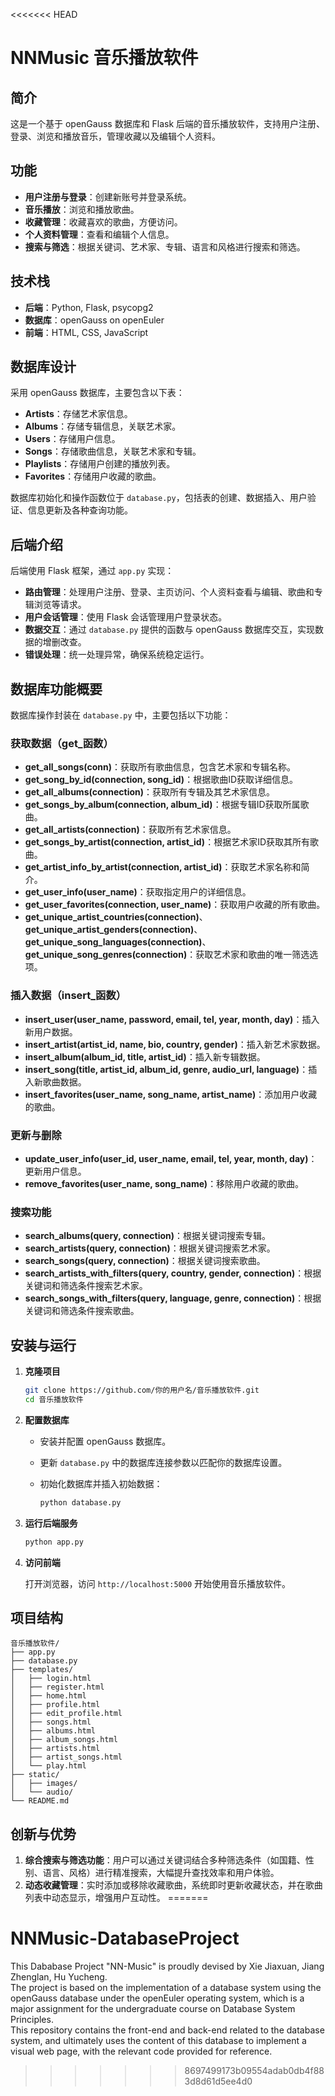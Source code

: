 <<<<<<< HEAD
# NNMusic 音乐播放软件

## 简介

这是一个基于 openGauss 数据库和 Flask 后端的音乐播放软件，支持用户注册、登录、浏览和播放音乐，管理收藏以及编辑个人资料。

## 功能

- **用户注册与登录**：创建新账号并登录系统。
- **音乐播放**：浏览和播放歌曲。
- **收藏管理**：收藏喜欢的歌曲，方便访问。
- **个人资料管理**：查看和编辑个人信息。
- **搜索与筛选**：根据关键词、艺术家、专辑、语言和风格进行搜索和筛选。

## 技术栈

- **后端**：Python, Flask, psycopg2
- **数据库**：openGauss on openEuler
- **前端**：HTML, CSS, JavaScript

## 数据库设计

采用 openGauss 数据库，主要包含以下表：

- **Artists**：存储艺术家信息。
- **Albums**：存储专辑信息，关联艺术家。
- **Users**：存储用户信息。
- **Songs**：存储歌曲信息，关联艺术家和专辑。
- **Playlists**：存储用户创建的播放列表。
- **Favorites**：存储用户收藏的歌曲。

数据库初始化和操作函数位于 `database.py`，包括表的创建、数据插入、用户验证、信息更新及各种查询功能。

## 后端介绍

后端使用 Flask 框架，通过 `app.py` 实现：

- **路由管理**：处理用户注册、登录、主页访问、个人资料查看与编辑、歌曲和专辑浏览等请求。
- **用户会话管理**：使用 Flask 会话管理用户登录状态。
- **数据交互**：通过 `database.py` 提供的函数与 openGauss 数据库交互，实现数据的增删改查。
- **错误处理**：统一处理异常，确保系统稳定运行。

## 数据库功能概要

数据库操作封装在 `database.py` 中，主要包括以下功能：

### 获取数据（get_函数）

- **get_all_songs(conn)**：获取所有歌曲信息，包含艺术家和专辑名称。
- **get_song_by_id(connection, song_id)**：根据歌曲ID获取详细信息。
- **get_all_albums(connection)**：获取所有专辑及其艺术家信息。
- **get_songs_by_album(connection, album_id)**：根据专辑ID获取所属歌曲。
- **get_all_artists(connection)**：获取所有艺术家信息。
- **get_songs_by_artist(connection, artist_id)**：根据艺术家ID获取其所有歌曲。
- **get_artist_info_by_artist(connection, artist_id)**：获取艺术家名称和简介。
- **get_user_info(user_name)**：获取指定用户的详细信息。
- **get_user_favorites(connection, user_name)**：获取用户收藏的所有歌曲。
- **get_unique_artist_countries(connection)**、**get_unique_artist_genders(connection)**、**get_unique_song_languages(connection)**、**get_unique_song_genres(connection)**：获取艺术家和歌曲的唯一筛选选项。

### 插入数据（insert_函数）

- **insert_user(user_name, password, email, tel, year, month, day)**：插入新用户数据。
- **insert_artist(artist_id, name, bio, country, gender)**：插入新艺术家数据。
- **insert_album(album_id, title, artist_id)**：插入新专辑数据。
- **insert_song(title, artist_id, album_id, genre, audio_url, language)**：插入新歌曲数据。
- **insert_favorites(user_name, song_name, artist_name)**：添加用户收藏的歌曲。

### 更新与删除

- **update_user_info(user_id, user_name, email, tel, year, month, day)**：更新用户信息。
- **remove_favorites(user_name, song_name)**：移除用户收藏的歌曲。

### 搜索功能

- **search_albums(query, connection)**：根据关键词搜索专辑。
- **search_artists(query, connection)**：根据关键词搜索艺术家。
- **search_songs(query, connection)**：根据关键词搜索歌曲。
- **search_artists_with_filters(query, country, gender, connection)**：根据关键词和筛选条件搜索艺术家。
- **search_songs_with_filters(query, language, genre, connection)**：根据关键词和筛选条件搜索歌曲。

## 安装与运行

1. **克隆项目**

   ```bash
   git clone https://github.com/你的用户名/音乐播放软件.git
   cd 音乐播放软件
   ```

2. **配置数据库**

   - 安装并配置 openGauss 数据库。
   - 更新 `database.py` 中的数据库连接参数以匹配你的数据库设置。
   - 初始化数据库并插入初始数据：

     ```bash
     python database.py
     ```

3. **运行后端服务**

   ```bash
   python app.py
   ```

4. **访问前端**

   打开浏览器，访问 `http://localhost:5000` 开始使用音乐播放软件。

## 项目结构

```
音乐播放软件/
├── app.py
├── database.py
├── templates/
│   ├── login.html
│   ├── register.html
│   ├── home.html
│   ├── profile.html
│   ├── edit_profile.html
│   ├── songs.html
│   ├── albums.html
│   ├── album_songs.html
│   ├── artists.html
│   ├── artist_songs.html
│   └── play.html
├── static/
│   ├── images/
│   └── audio/
└── README.md
```

## 创新与优势

1. **综合搜索与筛选功能**：用户可以通过关键词结合多种筛选条件（如国籍、性别、语言、风格）进行精准搜索，大幅提升查找效率和用户体验。
2. **动态收藏管理**：实时添加或移除收藏歌曲，系统即时更新收藏状态，并在歌曲列表中动态显示，增强用户互动性。
=======
# NNMusic-DatabaseProject

This Dababase Project "NN-Music" is proudly devised by Xie Jiaxuan, Jiang Zhenglan, Hu Yucheng.  
The project is based on the implementation of a database system using the openGauss database under the openEuler operating system, which is a major assignment for the undergraduate course on Database System Principles.  
This repository contains the front-end and back-end related to the database system, and ultimately uses the content of this database to implement a visual web page, with the relevant code provided for reference.
>>>>>>> 8697499173b09554adab0db4f883d8d61d5ee4d0
